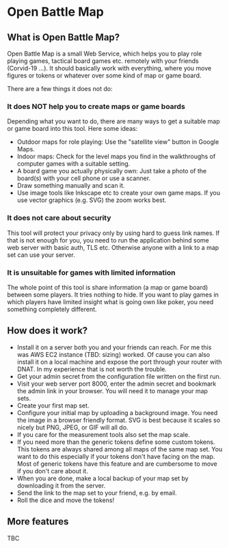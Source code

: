 # Open Battle Map

## What is Open Battle Map?

Open Battle Map is a small Web Service, which helps you to play role playing games,
tactical board games etc. remotely with your friends (Corvid-19 ...). It should
basically work with everything, where you move figures or tokens or whatever over
some kind of map or game board.

There are a few things it does not do:

### It does NOT help you to create maps or game boards

Depending what you want to do, there are many ways to get a suitable map or game
board into this tool. Here some ideas:

 * Outdoor maps for role playing: Use the "satellite view" button in Google Maps.
 * Indoor maps: Check for the level maps you find in the walkthroughs of
   computer games with a suitable setting. 
 * A board game you actually physically own: Just take a photo of the board(s)
   with your cell phone or use a scanner.
 * Draw something manually and scan it.
 * Use image tools like Inkscape etc to create your own game maps. If you
   use vector graphics (e.g. SVG) the zoom works best.
 
### It does not care about security

This tool will protect your privacy only by using hard to guess link names.
If that is not enough for you, you need to run the application behind some
web server with basic auth, TLS etc. Otherwise anyone with a link to a map set
can use your server.

### It is unsuitable for games with limited information

The whole point of this tool is share information (a map or game board) between
some players. It tries nothing to hide. If you want to play games in which
players have limited insight what is going own like poker, you need something
completely different. 

## How does it work?

 * Install it on a server both you and your friends can reach. For me this was
   AWS EC2 instance (TBD: sizing) worked. Of cause you can also install it on a
   local machine and expose the port through your router with DNAT. In my experience
   that is not worth the trouble.  
 * Get your admin secret from the configuration file written on the first run.
 * Visit your web server port 8000, enter the admin secret and bookmark
   the admin link in your browser. You will need it to manage your map sets.
 * Create your first map set.
 * Configure your initial map by uploading a background image. You need the
   image in a browser friendly format. SVG is best because it scales so nicely
   but PNG, JPEG, or GIF will all do.
 * If you care for the measurement tools also set the map scale.
 * If you need more than the generic tokens define some custom tokens. This tokens are
   always shared among all maps of the same map set. You want to do this especially if
   your tokens don't have facing on the map. Most of generic tokens have this feature and are
   cumbersome to move if you don't care about it.
 * When you are done, make a local backup of your map set by downloading it from the server.
 * Send the link to the map set to your friend, e.g. by email.
 * Roll the dice and move the tokens!
 
## More features

TBC
